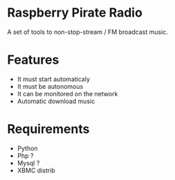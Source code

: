 Raspberry Pirate Radio
====

A set of tools to non-stop-stream / FM broadcast music.

Features
====
* It must start automaticaly
* It must be autonomous
* It can be monitored on the network
* Automatic download music


Requirements
====
* Python
* Php ?
* Mysql ?
* XBMC distrib
